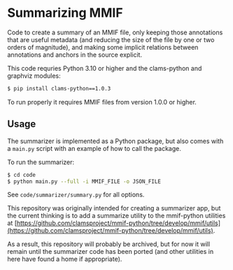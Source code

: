 # Summarizing MMIF

Code to create a summary of an MMIF file, only keeping those annotations that are useful metadata (and reducing the size of the file by one or two orders of magnitude), and making some implicit relations between annotations and anchors in the source explicit.

This code requries Python 3.10 or higher and the clams-python and graphviz modules:

```bash
$ pip install clams-python==1.0.3
```

To run properly it requires MMIF files from version 1.0.0 or higher.


## Usage

The summarizer is implemented as a Python package, but also comes with a `main.py` script with an example of how to call the package.

To run the summarizer:

```bash
$ cd code
$ python main.py --full -i MMIF_FILE -o JSON_FILE
```

See `code/summarizer/summary.py` for all options.

This repository was originally intended for creating a summarizer app, but the current thinking is to add a summarize utility to the mmif-python utilities at [https://github.com/clamsproject/mmif-python/tree/develop/mmif/utils](https://github.com/clamsproject/mmif-python/tree/develop/mmif/utils).

As a result, this repository will probably be archived, but for now it will remain until the summarizer code has been ported (and other utilities in here have found a home if appropriate).

